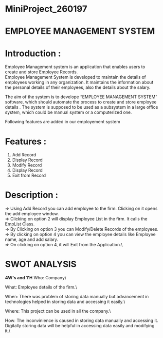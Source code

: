 # MiniProject_260197

# EMPLOYEE MANAGEMENT SYSTEM

# **Introduction :**
Employee Management system is an application that enables users to create and store Employee Records.\
Employee Management System is developed to maintain the details of employees working in any organization. It maintains the information about the personal
details of their employees, also the details about the salary.

The aim of the system is to develope “EMPLOYEE MANAGEMENT SYSTEM” software, which should automate the process to create and store employee details . The system is supposed
to be used as a subsystem in a large office system, which could be manual system or a computerized one.

Following features are added in our employement system
# **Features :**
1. Add Record
2. Display Record
3. Modify Record
4. Display Record
5. Exit from Record

# **Description :**
=> Using Add Record you can add employee to the firm. Clicking on it opens the add employee window.\
=> Clicking on option 2 will display Employee List in the firm. It calls the EmpList Class.\
=> By Clicking on option 3 you can Modify/Delete Records of the employees.\
=> By clicking on option 4 you can view the employee details like Employee name, age and add salary.\
=> On clicking on option 4, it will Exit from the Application.\


# SWOT ANALYSIS
**4W's and 1'H**
Who: Company\

What: Employee details of the firm.\

When: There was problem of storing data manually but advancement in technologies helped in storing data and accessing it easily.\

Where: This project can be used in all the company.\

How: The inconvinience is caused in storing data manually and accessing it. Digitally storing data will be helpful in accessing data easily and modifying it.\
